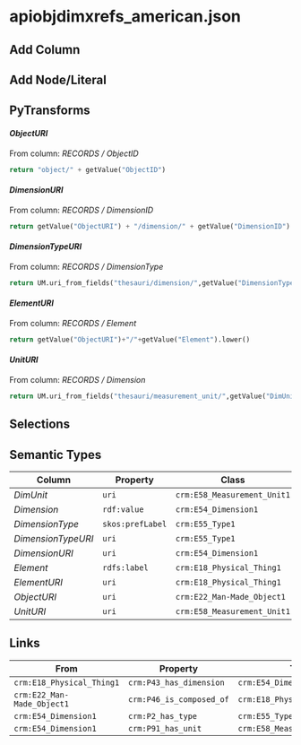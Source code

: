 # apiobjdimxrefs_american.json

## Add Column

## Add Node/Literal

## PyTransforms
#### _ObjectURI_
From column: _RECORDS / ObjectID_
``` python
return "object/" + getValue("ObjectID")
```

#### _DimensionURI_
From column: _RECORDS / DimensionID_
``` python
return getValue("ObjectURI") + "/dimension/" + getValue("DimensionID")
```

#### _DimensionTypeURI_
From column: _RECORDS / DimensionType_
``` python
return UM.uri_from_fields("thesauri/dimension/",getValue("DimensionType"))
```

#### _ElementURI_
From column: _RECORDS / Element_
``` python
return getValue("ObjectURI")+"/"+getValue("Element").lower()
```

#### _UnitURI_
From column: _RECORDS / Dimension_
``` python
return UM.uri_from_fields("thesauri/measurement_unit/",getValue("DimUnit"))
```


## Selections

## Semantic Types
| Column | Property | Class |
|  ----- | -------- | ----- |
| _DimUnit_ | `uri` | `crm:E58_Measurement_Unit1`|
| _Dimension_ | `rdf:value` | `crm:E54_Dimension1`|
| _DimensionType_ | `skos:prefLabel` | `crm:E55_Type1`|
| _DimensionTypeURI_ | `uri` | `crm:E55_Type1`|
| _DimensionURI_ | `uri` | `crm:E54_Dimension1`|
| _Element_ | `rdfs:label` | `crm:E18_Physical_Thing1`|
| _ElementURI_ | `uri` | `crm:E18_Physical_Thing1`|
| _ObjectURI_ | `uri` | `crm:E22_Man-Made_Object1`|
| _UnitURI_ | `uri` | `crm:E58_Measurement_Unit1`|


## Links
| From | Property | To |
|  --- | -------- | ---|
| `crm:E18_Physical_Thing1` | `crm:P43_has_dimension` | `crm:E54_Dimension1`|
| `crm:E22_Man-Made_Object1` | `crm:P46_is_composed_of` | `crm:E18_Physical_Thing1`|
| `crm:E54_Dimension1` | `crm:P2_has_type` | `crm:E55_Type1`|
| `crm:E54_Dimension1` | `crm:P91_has_unit` | `crm:E58_Measurement_Unit1`|
